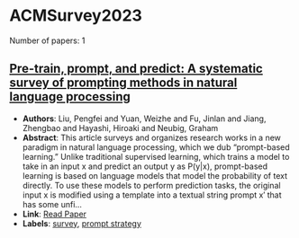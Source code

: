 # ACMSurvey2023

Number of papers: 1

## [Pre-train, prompt, and predict: A systematic survey of prompting methods in natural language processing](paper_1.md)
- **Authors**: Liu, Pengfei and Yuan, Weizhe and Fu, Jinlan and Jiang, Zhengbao and Hayashi, Hiroaki and Neubig, Graham
- **Abstract**: This article surveys and organizes research works in a new paradigm in natural language processing, which we dub “prompt-based learning.” Unlike traditional supervised learning, which trains a model to take in an input x and predict an output y as P(y|x), prompt-based learning is based on language models that model the probability of text directly. To use these models to perform prediction tasks, the original input x is modified using a template into a textual string prompt x′ that has some unfi...
- **Link**: [Read Paper](https://arxiv.org/pdf/2107.13586)
- **Labels**: [survey](../../labels/survey.md), [prompt strategy](../../labels/prompt_strategy.md)
